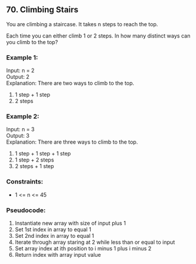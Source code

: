 ## 70. Climbing Stairs
You are climbing a staircase. It takes n steps to reach the top.

Each time you can either climb 1 or 2 steps. In how many distinct ways can you climb to the top?

### Example 1:
Input: n = 2\
Output: 2\
Explanation: There are two ways to climb to the top.
1. 1 step + 1 step
2. 2 steps
   
### Example 2:
Input: n = 3\
Output: 3\
Explanation: There are three ways to climb to the top.
1. 1 step + 1 step + 1 step
2. 1 step + 2 steps
3. 2 steps + 1 step


### Constraints:
- 1 <= n <= 45

### Pseudocode:
1. Instantiate new array with size of input plus 1
2. Set 1st index in array to equal 1
3. Set 2nd index in array to equal 1
4. Iterate through array staring at 2 while less than or equal to input
5. Set array index at ith position to i minus 1 plus i minus 2
6. Return index with array input value
